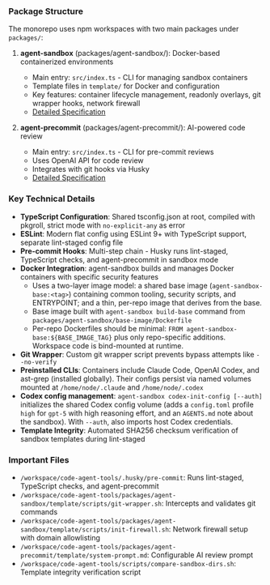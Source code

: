 ### Package Structure

The monorepo uses npm workspaces with two main packages under `packages/`:

1. **agent-sandbox** (packages/agent-sandbox/): Docker-based containerized environments
   - Main entry: `src/index.ts` - CLI for managing sandbox containers
   - Template files in `template/` for Docker and configuration
   - Key features: container lifecycle management, readonly overlays, git wrapper hooks, network firewall
   - [Detailed Specification](agent-sandbox.md)

2. **agent-precommit** (packages/agent-precommit/): AI-powered code review
   - Main entry: `src/index.ts` - CLI for pre-commit reviews
   - Uses OpenAI API for code review
   - Integrates with git hooks via Husky
   - [Detailed Specification](agent-precommit.md)

### Key Technical Details

- **TypeScript Configuration**: Shared tsconfig.json at root, compiled with pkgroll, strict mode with `no-explicit-any` as error
- **ESLint**: Modern flat config using ESLint 9+ with TypeScript support, separate lint-staged config file
- **Pre-commit Hooks**: Multi-step chain - Husky runs lint-staged, TypeScript checks, and agent-precommit in sandbox mode
- **Docker Integration**: agent-sandbox builds and manages Docker containers with specific security features
  - Uses a two-layer image model: a shared base image (`agent-sandbox-base:<tag>`) containing common tooling, security scripts, and ENTRYPOINT; and a thin, per-repo image that derives from the base.
  - Base image built with `agent-sandbox build-base` command from `packages/agent-sandbox/base-image/Dockerfile`
  - Per-repo Dockerfiles should be minimal: `FROM agent-sandbox-base:${BASE_IMAGE_TAG}` plus only repo-specific additions. Workspace code is bind-mounted at runtime.
- **Git Wrapper**: Custom git wrapper script prevents bypass attempts like `--no-verify`
- **Preinstalled CLIs**: Containers include Claude Code, OpenAI Codex, and ast-grep (installed globally). Their configs persist via named volumes mounted at `/home/node/.claude` and `/home/node/.codex`
- **Codex config management**: `agent-sandbox codex-init-config [--auth]` initializes the shared Codex config volume (adds a `config.toml` profile `high` for `gpt-5` with high reasoning effort, and an `AGENTS.md` note about the sandbox). With `--auth`, also imports host Codex credentials.
- **Template Integrity**: Automated SHA256 checksum verification of sandbox templates during lint-staged

### Important Files

- `/workspace/code-agent-tools/.husky/pre-commit`: Runs lint-staged, TypeScript checks, and agent-precommit
- `/workspace/code-agent-tools/packages/agent-sandbox/template/scripts/git-wrapper.sh`: Intercepts and validates git commands
- `/workspace/code-agent-tools/packages/agent-sandbox/template/scripts/init-firewall.sh`: Network firewall setup with domain allowlisting
- `/workspace/code-agent-tools/packages/agent-precommit/template/system-prompt.md`: Configurable AI review prompt
- `/workspace/code-agent-tools/scripts/compare-sandbox-dirs.sh`: Template integrity verification script
